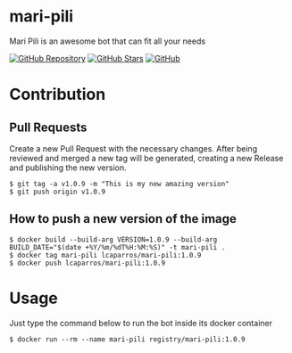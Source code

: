 # mari-pili
Mari Pili is an awesome bot that can fit all your needs

[![GitHub Repository](https://img.shields.io/static/v1.svg?color=4edafc&labelColor=555555&logoColor=ffffff&style=flat&label=lcaparros/docker-terraform&message=GitHub%20Repo&logo=github)](https://github.com/lcaparros/mari-pili)
[![GitHub Stars](https://img.shields.io/github/stars/lcaparros/docker-terraform.svg?color=4edafc&labelColor=555555&logoColor=ffffff&style=flat&logo=github)](https://github.com/lcaparros/mari-pili)
[![GitHub](https://img.shields.io/static/v1.svg?color=4edafc&labelColor=555555&logoColor=ffffff&style=flat&label=lcaparros&message=GitHub&logo=github)](https://github.com/lcaparros "view the source for all of our repositories.")

# Contribution

## Pull Requests

Create a new Pull Request with the necessary changes. After being reviewed and merged a new tag will be generated, creating a new Release and publishing the new version.

```shell
$ git tag -a v1.0.9 -m "This is my new amazing version"
$ git push origin v1.0.9
```

## How to push a new version of the image

```shell
$ docker build --build-arg VERSION=1.0.9 --build-arg BUILD_DATE="$(date +%Y/%m/%dT%H:%M:%S)" -t mari-pili .
$ docker tag mari-pili lcaparros/mari-pili:1.0.9
$ docker push lcaparros/mari-pili:1.0.9
```

# Usage

Just type the command below to run the bot inside its docker container

```shell
$ docker run --rm --name mari-pili registry/mari-pili:1.0.9
```

